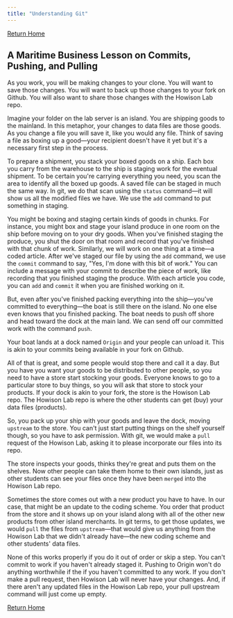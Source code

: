 ```yaml
---
title: "Understanding Git"
---
```

[Return Home](index.md)

## A Maritime Business Lesson on Commits, Pushing, and Pulling
As you work, you will be making changes to your clone. You will want to save those changes. You will want to back up those changes to your fork on Github. You will also want to share those changes with the Howison Lab repo.

Imagine your folder on the lab server is an island. You are shipping goods to the mainland. In this metaphor, your changes to data files are those goods. As you change a file you will save it, like you would any file. Think of saving a file as boxing up a good—your recipient doesn't have it yet but it's a necessary first step in the process.

To prepare a shipment, you stack your boxed goods on a ship. Each box you carry from the warehouse to the ship is staging work for the eventual shipment. To be certain you're carrying everything you need, you scan the area to identify all the boxed up goods. A saved file can be staged in much the same way. In git, we do that scan using the `status` command—it will show us all the modified files we have. We use the `add` command to put something in staging.

You might be boxing and staging certain kinds of goods in chunks. For instance, you might box and stage your island produce in one room on the ship before moving on to your dry goods. When you've finished staging the produce, you shut the door on that room and record that you've finished with that chunk of work. Similarly, we will work on one thing at a time—a coded article. After we've staged our file by using the `add` command, we use the `commit` command to say, "Yes, I'm done with this bit of work." You can include a message with your commit to describe the piece of work, like recording that you finished staging the produce. With each article you code, you can `add` and `commit` it when you are finished working on it.

But, even after you've finished packing everything into the ship—you've committed to everything—the boat is still there on the island. No one else even knows that you finished packing. The boat needs to push off shore and head toward the dock at the main land. We can send off our committed work with the command `push`.

Your boat lands at a dock named `Origin` and your people can unload it. This is akin to your commits being available in your fork on Github.

All of that is great, and some people would stop there and call it a day. But you have you want your goods to be distributed to other people, so you need to have a store start stocking your goods. Everyone knows to go to a particular store to buy things, so you will ask that store to stock your products. If your dock is akin to your fork, the store is the Howison Lab repo. The Howison Lab repo is where the other students can get (buy) your data files (products).

So, you pack up your ship with your goods and leave the dock, moving `upstream` to the store. You can't just start putting things on the shelf yourself though, so you have to ask permission. With git, we would make a `pull` request of the Howison Lab, asking it to please incorporate our files into its repo.

The store inspects your goods, thinks they're great and puts them on the shelves. Now other people can take them home to their own islands, just as other students can see your files once they have been `merged` into the Howison Lab repo.

Sometimes the store comes out with a new product you have to have. In our case, that might be an update to the coding scheme. You order that product from the store and it shows up on your island along with all of the other new products from other island merchants. In git terms, to get those updates, we would `pull` the files from `upstream`—that would give us anything from the Howison Lab that we didn't already have—the new coding scheme and other students' data files.

None of this works properly if you do it out of order or skip a step. You can't commit to work if you haven't already staged it. Pushing to Origin won't do anything worthwhile if the if you haven't committed to any work. If you don't make a pull request, then Howison Lab will never have your changes. And, if there aren't any updated files in the Howison Lab repo, your pull upstream command will just come up empty.

[Return Home](index.md)
